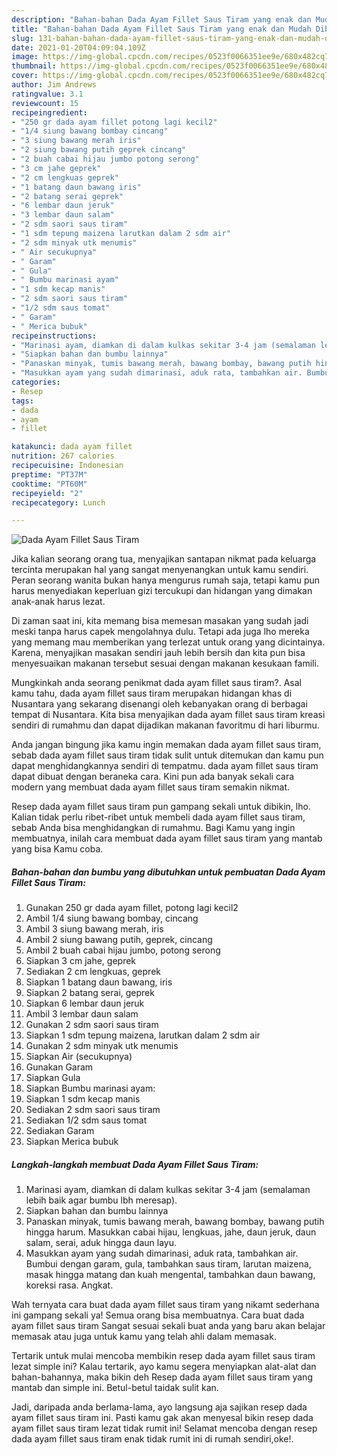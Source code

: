 ```yaml
---
description: "Bahan-bahan Dada Ayam Fillet Saus Tiram yang enak dan Mudah Dibuat"
title: "Bahan-bahan Dada Ayam Fillet Saus Tiram yang enak dan Mudah Dibuat"
slug: 131-bahan-bahan-dada-ayam-fillet-saus-tiram-yang-enak-dan-mudah-dibuat
date: 2021-01-20T04:09:04.109Z
image: https://img-global.cpcdn.com/recipes/0523f0066351ee9e/680x482cq70/dada-ayam-fillet-saus-tiram-foto-resep-utama.jpg
thumbnail: https://img-global.cpcdn.com/recipes/0523f0066351ee9e/680x482cq70/dada-ayam-fillet-saus-tiram-foto-resep-utama.jpg
cover: https://img-global.cpcdn.com/recipes/0523f0066351ee9e/680x482cq70/dada-ayam-fillet-saus-tiram-foto-resep-utama.jpg
author: Jim Andrews
ratingvalue: 3.1
reviewcount: 15
recipeingredient:
- "250 gr dada ayam fillet potong lagi kecil2"
- "1/4 siung bawang bombay cincang"
- "3 siung bawang merah iris"
- "2 siung bawang putih geprek cincang"
- "2 buah cabai hijau jumbo potong serong"
- "3 cm jahe geprek"
- "2 cm lengkuas geprek"
- "1 batang daun bawang iris"
- "2 batang serai geprek"
- "6 lembar daun jeruk"
- "3 lembar daun salam"
- "2 sdm saori saus tiram"
- "1 sdm tepung maizena larutkan dalam 2 sdm air"
- "2 sdm minyak utk menumis"
- " Air secukupnya"
- " Garam"
- " Gula"
- " Bumbu marinasi ayam"
- "1 sdm kecap manis"
- "2 sdm saori saus tiram"
- "1/2 sdm saus tomat"
- " Garam"
- " Merica bubuk"
recipeinstructions:
- "Marinasi ayam, diamkan di dalam kulkas sekitar 3-4 jam (semalaman lebih baik agar bumbu lbh meresap)."
- "Siapkan bahan dan bumbu lainnya"
- "Panaskan minyak, tumis bawang merah, bawang bombay, bawang putih hingga harum. Masukkan cabai hijau, lengkuas, jahe, daun jeruk, daun salam, serai, aduk hingga daun layu."
- "Masukkan ayam yang sudah dimarinasi, aduk rata, tambahkan air. Bumbui dengan garam, gula, tambahkan saus tiram, larutan maizena, masak hingga matang dan kuah mengental, tambahkan daun bawang, koreksi rasa. Angkat."
categories:
- Resep
tags:
- dada
- ayam
- fillet

katakunci: dada ayam fillet 
nutrition: 267 calories
recipecuisine: Indonesian
preptime: "PT37M"
cooktime: "PT60M"
recipeyield: "2"
recipecategory: Lunch

---
```



![Dada Ayam Fillet Saus Tiram](https://img-global.cpcdn.com/recipes/0523f0066351ee9e/680x482cq70/dada-ayam-fillet-saus-tiram-foto-resep-utama.jpg)

Jika kalian seorang orang tua, menyajikan santapan nikmat pada keluarga tercinta merupakan hal yang sangat menyenangkan untuk kamu sendiri. Peran seorang  wanita bukan hanya mengurus rumah saja, tetapi kamu pun harus menyediakan keperluan gizi tercukupi dan hidangan yang dimakan anak-anak harus lezat.

Di zaman  saat ini, kita memang bisa memesan masakan yang sudah jadi meski tanpa harus capek mengolahnya dulu. Tetapi ada juga lho mereka yang memang mau memberikan yang terlezat untuk orang yang dicintainya. Karena, menyajikan masakan sendiri jauh lebih bersih dan kita pun bisa menyesuaikan makanan tersebut sesuai dengan makanan kesukaan famili. 



Mungkinkah anda seorang penikmat dada ayam fillet saus tiram?. Asal kamu tahu, dada ayam fillet saus tiram merupakan hidangan khas di Nusantara yang sekarang disenangi oleh kebanyakan orang di berbagai tempat di Nusantara. Kita bisa menyajikan dada ayam fillet saus tiram kreasi sendiri di rumahmu dan dapat dijadikan makanan favoritmu di hari liburmu.

Anda jangan bingung jika kamu ingin memakan dada ayam fillet saus tiram, sebab dada ayam fillet saus tiram tidak sulit untuk ditemukan dan kamu pun dapat menghidangkannya sendiri di tempatmu. dada ayam fillet saus tiram dapat dibuat dengan beraneka cara. Kini pun ada banyak sekali cara modern yang membuat dada ayam fillet saus tiram semakin nikmat.

Resep dada ayam fillet saus tiram pun gampang sekali untuk dibikin, lho. Kalian tidak perlu ribet-ribet untuk membeli dada ayam fillet saus tiram, sebab Anda bisa menghidangkan di rumahmu. Bagi Kamu yang ingin membuatnya, inilah cara membuat dada ayam fillet saus tiram yang mantab yang bisa Kamu coba.

<!--inarticleads1-->

##### Bahan-bahan dan bumbu yang dibutuhkan untuk pembuatan Dada Ayam Fillet Saus Tiram:

1. Gunakan 250 gr dada ayam fillet, potong lagi kecil2
1. Ambil 1/4 siung bawang bombay, cincang
1. Ambil 3 siung bawang merah, iris
1. Ambil 2 siung bawang putih, geprek, cincang
1. Ambil 2 buah cabai hijau jumbo, potong serong
1. Siapkan 3 cm jahe, geprek
1. Sediakan 2 cm lengkuas, geprek
1. Siapkan 1 batang daun bawang, iris
1. Siapkan 2 batang serai, geprek
1. Siapkan 6 lembar daun jeruk
1. Ambil 3 lembar daun salam
1. Gunakan 2 sdm saori saus tiram
1. Siapkan 1 sdm tepung maizena, larutkan dalam 2 sdm air
1. Gunakan 2 sdm minyak utk menumis
1. Siapkan  Air (secukupnya)
1. Gunakan  Garam
1. Siapkan  Gula
1. Siapkan  Bumbu marinasi ayam:
1. Siapkan 1 sdm kecap manis
1. Sediakan 2 sdm saori saus tiram
1. Sediakan 1/2 sdm saus tomat
1. Sediakan  Garam
1. Siapkan  Merica bubuk




<!--inarticleads2-->

##### Langkah-langkah membuat Dada Ayam Fillet Saus Tiram:

1. Marinasi ayam, diamkan di dalam kulkas sekitar 3-4 jam (semalaman lebih baik agar bumbu lbh meresap).
1. Siapkan bahan dan bumbu lainnya
1. Panaskan minyak, tumis bawang merah, bawang bombay, bawang putih hingga harum. Masukkan cabai hijau, lengkuas, jahe, daun jeruk, daun salam, serai, aduk hingga daun layu.
1. Masukkan ayam yang sudah dimarinasi, aduk rata, tambahkan air. Bumbui dengan garam, gula, tambahkan saus tiram, larutan maizena, masak hingga matang dan kuah mengental, tambahkan daun bawang, koreksi rasa. Angkat.




Wah ternyata cara buat dada ayam fillet saus tiram yang nikamt sederhana ini gampang sekali ya! Semua orang bisa membuatnya. Cara buat dada ayam fillet saus tiram Sangat sesuai sekali buat anda yang baru akan belajar memasak atau juga untuk kamu yang telah ahli dalam memasak.

Tertarik untuk mulai mencoba membikin resep dada ayam fillet saus tiram lezat simple ini? Kalau tertarik, ayo kamu segera menyiapkan alat-alat dan bahan-bahannya, maka bikin deh Resep dada ayam fillet saus tiram yang mantab dan simple ini. Betul-betul taidak sulit kan. 

Jadi, daripada anda berlama-lama, ayo langsung aja sajikan resep dada ayam fillet saus tiram ini. Pasti kamu gak akan menyesal bikin resep dada ayam fillet saus tiram lezat tidak rumit ini! Selamat mencoba dengan resep dada ayam fillet saus tiram enak tidak rumit ini di rumah sendiri,oke!.


